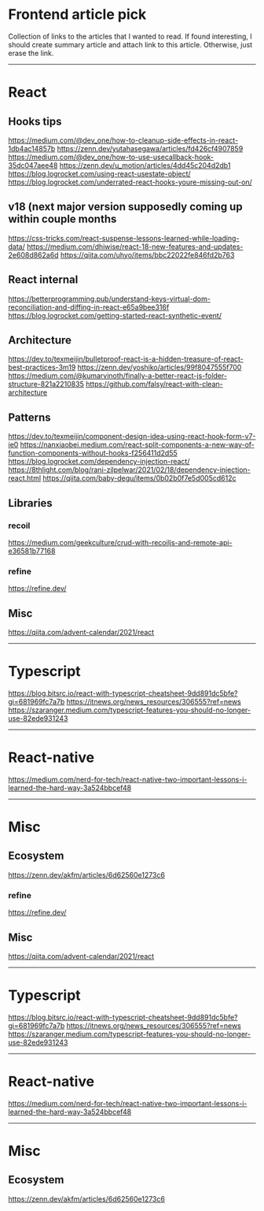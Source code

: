 <!--
{
  "type": "learn",
  "tags": ["web", "react"]
}
-->
# Frontend article pick
Collection of links to the articles that I wanted to read.
If found interesting, I should create summary article and attach link to this article.
Otherwise, just erase the link.

---

# React
## Hooks tips
https://medium.com/@dev_one/how-to-cleanup-side-effects-in-react-1db4ac14857b
https://zenn.dev/yutahasegawa/articles/fd426cf4907859
https://medium.com/@dev_one/how-to-use-usecallback-hook-35dc047aee48
https://zenn.dev/u_motion/articles/4dd45c204d2db1
https://blog.logrocket.com/using-react-usestate-object/
https://blog.logrocket.com/underrated-react-hooks-youre-missing-out-on/

## v18 (next major version supposedly coming up within couple months
https://css-tricks.com/react-suspense-lessons-learned-while-loading-data/
https://medium.com/dhiwise/react-18-new-features-and-updates-2e608d862a6d
https://qiita.com/uhyo/items/bbc22022fe846fd2b763

## React internal
https://betterprogramming.pub/understand-keys-virtual-dom-reconciliation-and-diffing-in-react-e65a9bee316f
https://blog.logrocket.com/getting-started-react-synthetic-event/

## Architecture
https://dev.to/texmeijin/bulletproof-react-is-a-hidden-treasure-of-react-best-practices-3m19
https://zenn.dev/yoshiko/articles/99f8047555f700
https://medium.com/@kumarvinoth/finally-a-better-react-js-folder-structure-821a2210835
https://github.com/falsy/react-with-clean-architecture

## Patterns
https://dev.to/texmeijin/component-design-idea-using-react-hook-form-v7-ie0
https://nanxiaobei.medium.com/react-split-components-a-new-way-of-function-components-without-hooks-f256411d2d55
https://blog.logrocket.com/dependency-injection-react/
https://8thlight.com/blog/rani-zilpelwar/2021/02/18/dependency-injection-react.html
https://qiita.com/baby-degu/items/0b02b0f7e5d005cd612c

## Libraries
### recoil
https://medium.com/geekculture/crud-with-recoiljs-and-remote-api-e36581b77168

### refine
https://refine.dev/

## Misc
https://qiita.com/advent-calendar/2021/react

---

# Typescript
https://blog.bitsrc.io/react-with-typescript-cheatsheet-9dd891dc5bfe?gi=681969fc7a7b
https://itnews.org/news_resources/306555?ref=news
https://szaranger.medium.com/typescript-features-you-should-no-longer-use-82ede931243

---

# React-native
https://medium.com/nerd-for-tech/react-native-two-important-lessons-i-learned-the-hard-way-3a524bbcef48

---

# Misc
## Ecosystem
https://zenn.dev/akfm/articles/6d62560e1273c6



### refine
https://refine.dev/

## Misc
https://qiita.com/advent-calendar/2021/react

---

# Typescript
https://blog.bitsrc.io/react-with-typescript-cheatsheet-9dd891dc5bfe?gi=681969fc7a7b
https://itnews.org/news_resources/306555?ref=news
https://szaranger.medium.com/typescript-features-you-should-no-longer-use-82ede931243

---

# React-native
https://medium.com/nerd-for-tech/react-native-two-important-lessons-i-learned-the-hard-way-3a524bbcef48

---

# Misc
## Ecosystem
https://zenn.dev/akfm/articles/6d62560e1273c6
